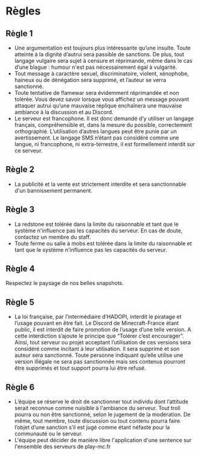 # Règles

## Règle 1

- Une argumentation est toujours plus intéressante qu’une insulte. Toute atteinte à la dignité d’autrui sera passible de sanctions. De plus, tout langage vulgaire sera sujet à censure et réprimande, même dans le cas d’une blague : humour n'est pas nécessairement égal à vulgarité. 
- Tout message à caractère sexuel, discriminatoire, violent, xénophobe, haineux ou de dénégation sera supprimé, et l’auteur se verra sanctionné. 
- Toute tentative de flamewar sera évidemment réprimandée et non tolérée. Vous devez savoir lorsque vous affichez un message pouvant attaquer autrui qu’une mauvaise réplique enchaînera une mauvaise ambiance à la discussion et au Discord.
- Le serveur est francophone. Il est donc demandé d’y utiliser un langage français, compréhensible et, dans la mesure du possible, correctement orthographié. L’utilisation d’autres langues peut être punie par un avertissement. Le langage SMS n’étant pas considéré comme une langue, ni francophone, ni extra-terrestre, il est formellement interdit sur ce serveur.

## Règle 2

- La publicité et la vente est strictement interdite et sera sanctionnable d'un bannissement permanent.

## Règle 3

- La redstone est tolérée dans la limite du raisonnable et tant que le système n'influence pas les capacités du serveur. En cas de doute, contactez un membre du staff.
- Toute ferme ou salle à mobs est tolérée dans la limite du raisonnable et tant que le système n'influence pas les capacités du serveur.

## Règle 4

Respectez le paysage de nos belles snapshots.

## Règle 5

- La loi française, par l’intermédiaire d’HADOPI, interdit le piratage et l’usage pouvant en être fait. Le Discord de Minecraft-France étant public, il est interdit de faire promotion de l’usage d’une telle version. A cette interdiction s’ajoute le principe que “Tolérer c’est encourager”. Ainsi, tout serveur ou projet acceptant l’utilisation de ces versions sera considéré comme incitant à leur utilisation. Il sera supprimé et son auteur sera sanctionné. Toute personne indiquant qu’elle utilise une version illégale ne sera pas sanctionnée mais ses contenus pourront être supprimés et tout support pourra lui être refusé.

## Règle 6

- L’équipe se réserve le droit de sanctionner tout individu dont l’attitude serait reconnue comme nuisible à l'ambiance du serveur. Tout troll pourra ou non être sanctionné, selon le jugement de la modération. De même, tout membre, toute discussion ou tout contenu pourra faire l’objet d’une sanction s’il est jugé comme étant néfaste pour la communauté ou le serveur.
- L'équipe peut décider de manière libre l'application d'une sentence sur l'ensemble des serveurs de play-mc.fr
